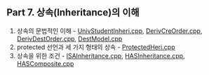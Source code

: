 ## Part 7. 상속(Inheritance)의 이해
1) 상속의 문법적인 이해 - [UnivStudentInheri.cpp](https://github.com/je-s0n/cpp-playground/blob/main/cp7/UnivStudentInheri.cpp), [DerivCreOrder.cpp](https://github.com/je-s0n/cpp-playground/blob/main/cp7/DerivCreOrder.cpp), [DerivDestOrder.cpp](https://github.com/je-s0n/cpp-playground/blob/main/cp7/DerivDestOrder.cpp), [DestModel.cpp](https://github.com/je-s0n/cpp-playground/blob/main/cp7/DestModel.cpp)
2) protected 선언과 세 가지 형태의 상속 - [ProtectedHeri.cpp](https://github.com/je-s0n/cpp-playground/blob/main/cp7/ProtectedHeri.cpp)
3) 상속을 위한 조건 - [ISAInheritance.cpp](https://github.com/je-s0n/cpp-playground/blob/main/cp7/ISAInheritance.cpp), [HASInheritance.cpp](https://github.com/je-s0n/cpp-playground/blob/main/cp7/HASInheritance.cpp), [HASComposite.cpp](https://github.com/je-s0n/cpp-playground/blob/main/cp7/HASComposite.cpp)
